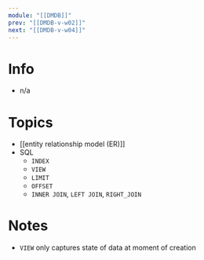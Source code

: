 ```yaml
---
module: "[[DMDB]]"
prev: "[[DMDB-v-w02]]"
next: "[[DMDB-v-w04]]"
---
```



# Info
- n/a


# Topics
- [[entity relationship model (ER)]]
- SQL
	- `INDEX`
	- `VIEW`
	- `LIMIT`
	- `OFFSET`
	- `INNER JOIN`, `LEFT JOIN`, `RIGHT_JOIN`


# Notes
- `VIEW` only captures state of data at moment of creation

